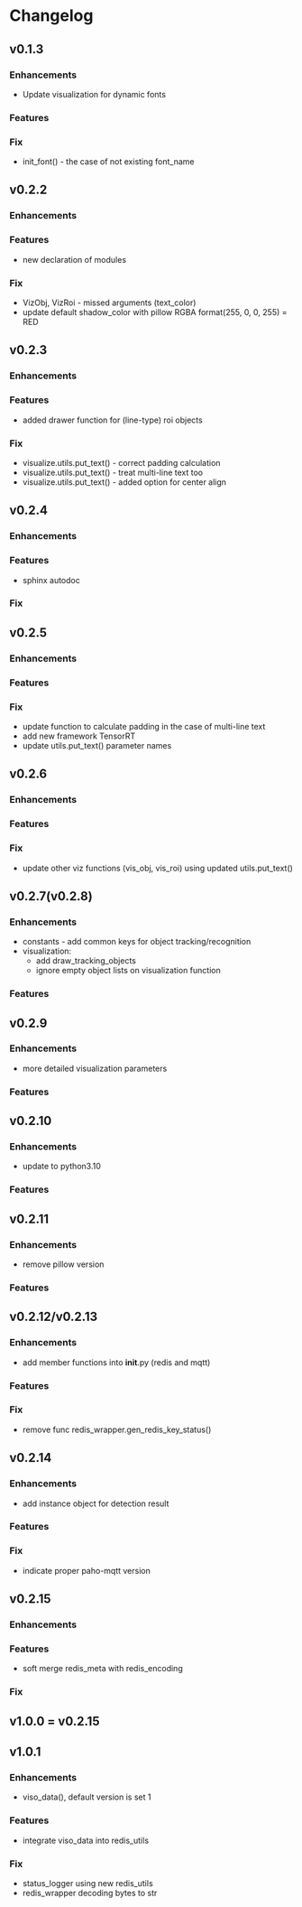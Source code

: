 # Changelog

<!--next-version-placeholder-->

## v0.1.3

### Enhancements
- Update visualization for dynamic fonts  

### Features

### Fix
- init_font() - the case of not existing font_name


## v0.2.2

### Enhancements
### Features
- new declaration of modules 
### Fix
- VizObj, VizRoi - missed arguments (text_color)
- update default shadow_color with pillow RGBA format(255, 0, 0, 255) = RED
 
## v0.2.3

### Enhancements
### Features
- added drawer function for (line-type) roi objects  
### Fix
- visualize.utils.put_text() - correct padding calculation
- visualize.utils.put_text() - treat multi-line text too
- visualize.utils.put_text() - added option for center align


## v0.2.4

### Enhancements
### Features
- sphinx autodoc  
### Fix


## v0.2.5

### Enhancements
### Features
### Fix
- update function to calculate padding in the case of multi-line text
- add new framework TensorRT
- update utils.put_text() parameter names


## v0.2.6

### Enhancements
### Features
### Fix
- update other viz functions (vis_obj, vis_roi) using updated utils.put_text()


## v0.2.7(v0.2.8)
### Enhancements
- constants - add common keys for object tracking/recognition
- visualization:
  - add draw_tracking_objects
  - ignore empty object lists on visualization function 
### Features


## v0.2.9
### Enhancements
- more detailed visualization parameters 
### Features


## v0.2.10
### Enhancements
- update to python3.10 
### Features

## v0.2.11
### Enhancements
- remove pillow version 
### Features

## v0.2.12/v0.2.13
### Enhancements
- add member functions into __init__.py (redis and mqtt)
### Features

### Fix
- remove func redis_wrapper.gen_redis_key_status()

## v0.2.14
### Enhancements
- add instance object for detection result
### Features
### Fix
- indicate proper paho-mqtt version


## v0.2.15
### Enhancements
### Features
- soft merge redis_meta with redis_encoding
### Fix


## v1.0.0 = v0.2.15

## v1.0.1
### Enhancements
- viso_data(), default version is set 1 
### Features
- integrate viso_data into redis_utils 
### Fix
- status_logger using new redis_utils
- redis_wrapper decoding bytes to str
